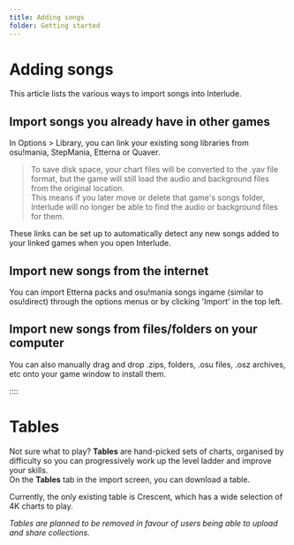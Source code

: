 ```yaml
---
title: Adding songs
folder: Getting started
---
```

# Adding songs

This article lists the various ways to import songs into Interlude.

## Import songs you already have in other games

In Options > Library, you can link your existing song libraries from osu!mania, StepMania, Etterna or Quaver.

> To save disk space, your chart files will be converted to the .yav file format, but the game will still load the audio and background files from the original location.  
> This means if you later move or delete that game's songs folder, Interlude will no longer be able to find the audio or background files for them.

These links can be set up to automatically detect any new songs added to your linked games when you open Interlude.

## Import new songs from the internet

You can import Etterna packs and osu!mania songs ingame (similar to osu!direct) through the options menus or by clicking 'Import' in the top left.

## Import new songs from files/folders on your computer

You can also manually drag and drop .zips, folders, .osu files, .osz archives, etc onto your game window to install them.

::::

# Tables

Not sure what to play? **Tables** are hand-picked sets of charts, organised by difficulty so you can progressively work up the level ladder and improve your skills.  
On the **Tables** tab in the import screen, you can download a table.

Currently, the only existing table is Crescent, which has a wide selection of 4K charts to play.

*Tables are planned to be removed in favour of users being able to upload and share collections.*